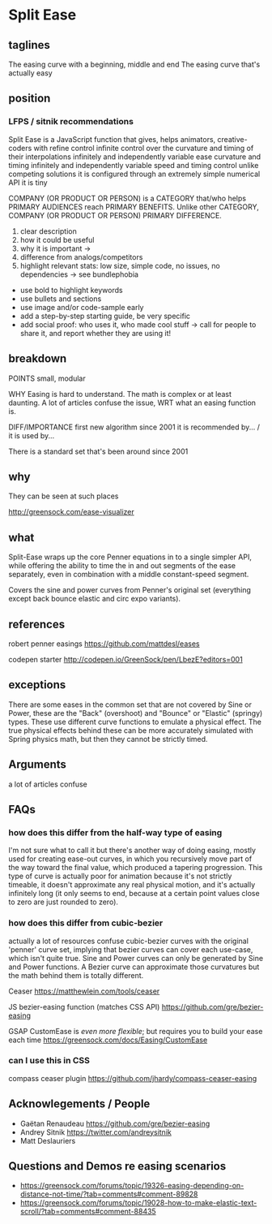 # Split Ease

## taglines

The easing curve with a beginning, middle and end
The easing curve that's actually easy

## position

### LFPS / sitnik recommendations

Split Ease is
  a JavaScript function
that gives, helps
  animators, creative-coders
with
  refine control
  infinite control over the curvature and timing of their interpolations
  infinitely and independently variable ease curvature and timing
  infinitely and independently variable speed and timing control
unlike competing solutions
  it is configured through an extremely simple numerical API
  it is tiny

COMPANY (OR PRODUCT OR PERSON) is
  a CATEGORY
that/who
  helps PRIMARY AUDIENCES
reach
  PRIMARY BENEFITS.
Unlike other CATEGORY,
  COMPANY (OR PRODUCT OR PERSON) PRIMARY DIFFERENCE.

1. clear description
2. how it could be useful
3. why it is important
  ->
4. difference from analogs/competitors
5. highlight relevant stats: low size, simple code, no issues, no dependencies
  -> see bundlephobia


- use bold to highlight keywords
- use bullets and sections
- use image and/or code-sample early
- add a step-by-step starting guide, be very specific
- add social proof: who uses it, who made cool stuff
  -> call for people to share it, and report whether they are using it!


## breakdown

POINTS
small, modular

WHY
Easing is hard to understand.
The math is complex or at least daunting.
A lot of articles confuse the issue, WRT what an easing function is.

DIFF/IMPORTANCE
first new algorithm since 2001
it is recommended by... / it is used by...

There is a standard set that's been around since 2001
## why


They can be seen at such places

  http://greensock.com/ease-visualizer

## what

Split-Ease wraps up the core Penner equations in to a single simpler API, while offering the ability to time the in and out segments of the ease separately, even in combination with a middle constant-speed segment.

Covers the sine and power curves from Penner's original set (everything except back bounce elastic and circ expo variants).


## references

robert penner easings
https://github.com/mattdesl/eases

codepen starter
http://codepen.io/GreenSock/pen/LbezE?editors=001


## exceptions

There are some eases in the common set that are not covered by Sine or Power, these are the "Back" (overshoot) and "Bounce" or "Elastic" (springy) types. These use different curve functions to emulate a physical effect. The true physical effects behind these can be more accurately simulated with Spring physics math, but then they cannot be strictly timed.

## Arguments

a lot of articles confuse

## FAQs

### how does this differ from the half-way type of easing

I'm not sure what to call it but there's another way of doing easing, mostly used for creating ease-out curves, in which you recursively move part of the way toward the final value, which produced a tapering progression. This type of curve is actually poor for animation because it's not strictly timeable, it doesn't approximate any real physical motion, and it's actually infinitely long (it only seems to end, because at a certain point values close to zero are just rounded to zero).

### how does this differ from cubic-bezier

actually a lot of resources confuse cubic-bezier curves with the original 'penner' curve set, implying that bezier curves can cover each use-case, which isn't quite true. Sine and Power curves can only be generated by Sine and Power functions. A Bezier curve can approximate those curvatures but the math behind them is totally different.

Ceaser
https://matthewlein.com/tools/ceaser

JS bezier-easing function (matches CSS API)
https://github.com/gre/bezier-easing

GSAP CustomEase is *even more flexible*; but requires you to build your ease each time
https://greensock.com/docs/Easing/CustomEase


### can I use this in CSS

compass ceaser plugin
https://github.com/jhardy/compass-ceaser-easing


## Acknowlegements / People

- Gaëtan Renaudeau https://github.com/gre/bezier-easing
- Andrey Sitnik https://twitter.com/andreysitnik
- Matt Deslauriers

## Questions and Demos re easing scenarios

- https://greensock.com/forums/topic/19326-easing-depending-on-distance-not-time/?tab=comments#comment-89828
- https://greensock.com/forums/topic/19028-how-to-make-elastic-text-scroll/?tab=comments#comment-88435
